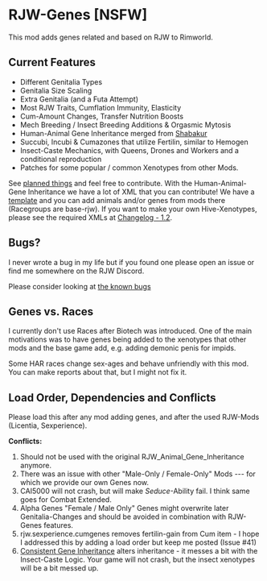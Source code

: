 # RJW-Genes [NSFW]

This mod adds genes related and based on RJW to Rimworld. 

## Current Features 

- Different Genitalia Types 
- Genitalia Size Scaling 
- Extra Genitalia (and a Futa Attempt)
- Most RJW Traits, Cumflation Immunity, Elasticity
- Cum-Amount Changes, Transfer Nutrition Boosts
- Mech Breeding / Insect Breeding Additions & Orgasmic Mytosis
- Human-Animal Gene Inheritance merged from [Shabakur](https://github.com/Shabakur/RJW_Animal_Gene_Inheritance)
- Succubi, Incubi & Cumazones that utilize Fertilin, similar to Hemogen
- Insect-Caste Mechanics, with Queens, Drones and Workers and a conditional reproduction
- Patches for some popular / common Xenotypes from other Mods.

See [planned things](TODOS.md) and feel free to contribute. 
With the Human-Animal-Gene Inheritance we have a lot of XML that you can contribute! 
We have a [template](./Common/Defs/RaceGeneDefs/RaceGeneDefs_template.xml) and you can add animals and/or genes from mods there (Racegroups are base-rjw). 
If you want to make your own Hive-Xenotypes, please see the required XMLs at [Changelog - 1.2](./CHANGELOG.md).

## Bugs? 

I never wrote a bug in my life but if you found one please open an issue or find me somewhere on the RJW Discord. 

Please consider looking at [the known bugs](./KNOWN_BUGS.md)

## Genes vs. Races 

I currently don't use Races after Biotech was introduced. 
One of the main motivations was to have genes being added to the xenotypes that other mods and the base game add, e.g. adding demonic penis for impids. 

Some HAR races change sex-ages and behave unfriendly with this mod. 
You can make reports about that, but I might not fix it. 

## Load Order, Dependencies and Conflicts 

Please load this after any mod adding genes, and after the used RJW-Mods (Licentia, Sexperience). 

**Conflicts:**
1. Should not be used with the original RJW_Animal_Gene_Inheritance anymore. 
2. There was an issue with other "Male-Only / Female-Only" Mods --- for which we provide our own Genes now. 
3. CAI5000 will not crash, but will make *Seduce*-Ability fail. I think same goes for Combat Extended.
4. Alpha Genes "Female / Male Only" Genes might overwrite later Genitalia-Changes and should be avoided in combination with RJW-Genes features.
5. rjw.sexperience.cumgenes removes fertilin-gain from Cum item - I hope I addressed this by adding a load order but keep me posted (Issue #41)
6. [Consistent Gene Inheritance](https://steamcommunity.com/sharedfiles/filedetails/?id=2881479142&searchtext=Consistent+Gene+Inheritance) alters inheritance - it messes a bit with the Insect-Caste Logic. Your game will not crash, but the insect xenotypes will be a bit messed up. 